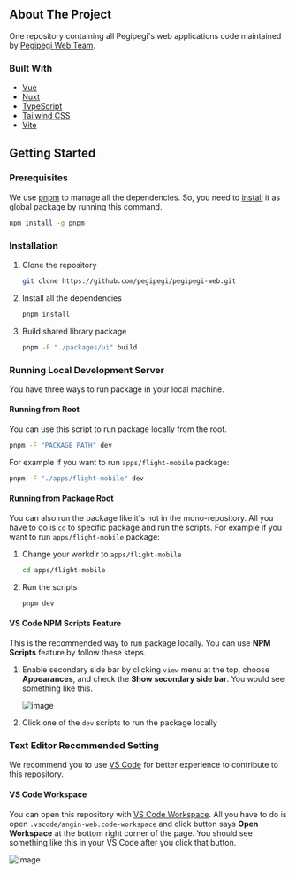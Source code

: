 ## About The Project

One repository containing all Pegipegi's web applications code maintained by [Pegipegi Web Team](https://github.com/orgs/pegipegi/teams/web).

### Built With

- [Vue](https://vuejs.org/)
- [Nuxt](https://v3.nuxtjs.org/)
- [TypeScript](https://www.typescriptlang.org/)
- [Tailwind CSS](https://tailwindcss.com/)
- [Vite](https://vitejs.dev/)

## Getting Started

### Prerequisites

We use [pnpm](https://pnpm.io/) to manage all the dependencies. So, you need to [install](https://pnpm.io/installation) it as global package by running this command.

```sh
npm install -g pnpm
```

### Installation

1. Clone the repository

   ```sh
   git clone https://github.com/pegipegi/pegipegi-web.git
   ```

2. Install all the dependencies

   ```sh
   pnpm install
   ```

3. Build shared library package

   ```sh
   pnpm -F "./packages/ui" build
   ```

### Running Local Development Server

You have three ways to run package in your local machine.

#### Running from Root

You can use this script to run package locally from the root.

```sh
pnpm -F "PACKAGE_PATH" dev
```

For example if you want to run `apps/flight-mobile` package:

```sh
pnpm -F "./apps/flight-mobile" dev
```

#### Running from Package Root

You can also run the package like it's not in the mono-repository. All you have to do is `cd` to specific package and run the scripts.
For example if you want to run `apps/flight-mobile` package:

1. Change your workdir to `apps/flight-mobile`

   ```sh
   cd apps/flight-mobile
   ```

2. Run the scripts
   
   ```sh
   pnpm dev
   ```

#### VS Code NPM Scripts Feature

This is the recommended way to run package locally. You can use **NPM Scripts** feature by follow these steps.

1. Enable secondary side bar by clicking `view` menu at the top, choose **Appearances**, and check the **Show secondary side bar**. You would see something like this.
   
   ![image](https://user-images.githubusercontent.com/25078249/184315361-7ade3afc-c159-44d8-8b80-cf583d645af2.png)

2. Click one of the `dev` scripts to run the package locally

### Text Editor Recommended Setting

We recommend you to use [VS Code](https://code.visualstudio.com) for better experience to contribute to this repository.

#### VS Code Workspace

You can open this repository with [VS Code Workspace](https://code.visualstudio.com/docs/editor/workspaces). All you have to do is open `.vscode/angin-web.code-workspace` and click button says **Open Workspace** at the bottom right corner of the page. You should see something like this in your VS Code after you click that button.

![image](https://user-images.githubusercontent.com/25078249/184315113-c5496614-305a-4f93-baf4-dd04bc32f0b3.png)
